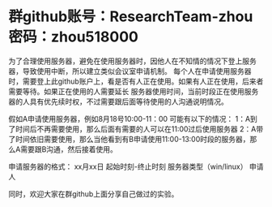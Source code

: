 #  群github账号：ResearchTeam-zhou 密码：zhou518000
为了合理使用服务器，避免在使用服务器时，因他人在不知情的情况下登上服务器，导致使用中断，所以建立类似会议室申请机制。
每个人在申请使用服务器时，需要登上此github账户上，看是否有人正在使用。如果有人正在使用，后来者需要等待。如果正在使用的人需要延长
服务器使用时间，当前时段正在使用服务器的人具有优先续时权，不过需要跟后面等待使用的人沟通说明情况。


假如A申请使用服务器，例如8月18号10:00-11：00
可能有以下的情况：
1：A到了时间后不再需要使用，那么后面有需要的人可以在11:00过后使用服务器
2：A带了时间依旧需要使用，那么当他看到有B申请使用11:00-13:00时段的服务器，那么A需要跟B沟通，然后接着使用。

申请服务器的格式：
xx月xx日 起始时刻-终止时刻 服务器类型（win/linux） 申请人

同时，欢迎大家在群github上面分享自己做过的实验。
